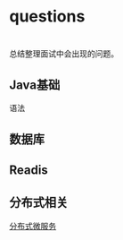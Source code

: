 # questions

# 
总结整理面试中会出现的问题。
## Java基础

语法



## 数据库

## Readis

## 分布式相关
[分布式微服务](src/main/resources/分布式/分布式微服务.md)
